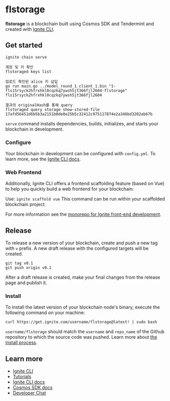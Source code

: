 # flstorage
**flstorage** is a blockchain built using Cosmos SDK and Tendermint and created with [Ignite CLI](https://ignite.com/cli).

## Get started

```
ignite chain serve

계정 및 키 확인
flstoraged keys list

업로드 확인된 alice 키 삽입
go run main.go ../model_round_1_client_1.bin "1-fls15rsyck2hfrxhkl0cqzkq7ywsh5jt366fjl2604-flstorage" fls15rsyck2hfrxhkl0cqzkq7ywsh5jt366fjl2604

결과의 originalHash를 통해 query 
flstoraged query storage show-stored-file 17afd56451d6b5b3a2151b0de0e25b5c32412c975117874e2a346bd3202ab67b
```

`serve` command installs dependencies, builds, initializes, and starts your blockchain in development.

### Configure

Your blockchain in development can be configured with `config.yml`. To learn more, see the [Ignite CLI docs](https://docs.ignite.com).

### Web Frontend

Additionally, Ignite CLI offers a frontend scaffolding feature (based on Vue) to help you quickly build a web frontend for your blockchain:

Use: `ignite scaffold vue`
This command can be run within your scaffolded blockchain project.


For more information see the [monorepo for Ignite front-end development](https://github.com/ignite/web).

## Release
To release a new version of your blockchain, create and push a new tag with `v` prefix. A new draft release with the configured targets will be created.

```
git tag v0.1
git push origin v0.1
```

After a draft release is created, make your final changes from the release page and publish it.

### Install
To install the latest version of your blockchain node's binary, execute the following command on your machine:

```
curl https://get.ignite.com/username/flstorage@latest! | sudo bash
```
`username/flstorage` should match the `username` and `repo_name` of the Github repository to which the source code was pushed. Learn more about [the install process](https://github.com/ignite/installer).

## Learn more

- [Ignite CLI](https://ignite.com/cli)
- [Tutorials](https://docs.ignite.com/guide)
- [Ignite CLI docs](https://docs.ignite.com)
- [Cosmos SDK docs](https://docs.cosmos.network)
- [Developer Chat](https://discord.com/invite/ignitecli)
